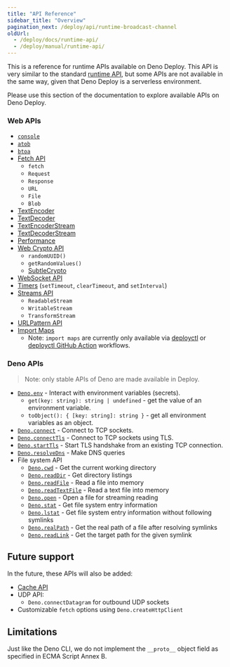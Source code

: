 ```yaml
---
title: "API Reference"
sidebar_title: "Overview"
pagination_next: /deploy/api/runtime-broadcast-channel
oldUrl:
  - /deploy/docs/runtime-api/
  - /deploy/manual/runtime-api/
---
```


This is a reference for runtime APIs available on Deno Deploy. This API is very
similar to the standard [runtime API](/runtime/manual/runtime), but some APIs
are not available in the same way, given that Deno Deploy is a serverless
environment.

Please use this section of the documentation to explore available APIs on Deno
Deploy.

### Web APIs

- [`console`](https://developer.mozilla.org/en-US/docs/Web/API/console)
- [`atob`](https://developer.mozilla.org/en-US/docs/Web/API/WindowOrWorkerGlobalScope/atob)
- [`btoa`](https://developer.mozilla.org/en-US/docs/Web/API/WindowOrWorkerGlobalScope/btoa)
- [Fetch API](https://developer.mozilla.org/en-US/docs/Web/API/Fetch_API)
  - `fetch`
  - `Request`
  - `Response`
  - `URL`
  - `File`
  - `Blob`
- [TextEncoder](https://developer.mozilla.org/en-US/docs/Web/API/TextEncoder)
- [TextDecoder](https://developer.mozilla.org/en-US/docs/Web/API/TextDecoder)
- [TextEncoderStream](https://developer.mozilla.org/en-US/docs/Web/API/TextEncoderStream)
- [TextDecoderStream](https://developer.mozilla.org/en-US/docs/Web/API/TextDecoderStream)
- [Performance](https://developer.mozilla.org/en-US/docs/Web/API/Performance)
- [Web Crypto API](https://developer.mozilla.org/en-US/docs/Web/API/Crypto)
  - `randomUUID()`
  - `getRandomValues()`
  - [SubtleCrypto](https://developer.mozilla.org/en-US/docs/Web/API/SubtleCrypto)
- [WebSocket API](https://developer.mozilla.org/en-US/docs/Web/API/WebSocket)
- [Timers](https://developer.mozilla.org/en-US/docs/Web/API/WindowOrWorkerGlobalScope/setTimeout)
  (`setTimeout`, `clearTimeout`, and `setInterval`)
- [Streams API](https://developer.mozilla.org/en-US/docs/Web/API/Streams_API)
  - `ReadableStream`
  - `WritableStream`
  - `TransformStream`
- [URLPattern API](https://developer.mozilla.org/en-US/docs/Web/API/URLPattern)
- [Import Maps](https://docs.deno.com/runtime/manual/basics/import_maps/)
  - Note: `import maps` are currently only available via
    [deployctl](https://github.com/denoland/deployctl) or
    [deployctl GitHub Action](https://github.com/denoland/deployctl/blob/main/action/README.md)
    workflows.

### Deno APIs

> Note: only stable APIs of Deno are made available in Deploy.

- [`Deno.env`](https://docs.deno.com/api/deno/~/Deno.env) - Interact with
  environment variables (secrets).
  - `get(key: string): string | undefined` - get the value of an environment
    variable.
  - `toObject(): { [key: string]: string }` - get all environment variables as
    an object.
- [`Deno.connect`](https://docs.deno.com/api/deno/~/Deno.connect) - Connect to
  TCP sockets.
- [`Deno.connectTls`](https://docs.deno.com/api/deno/~/Deno.connectTls) -
  Connect to TCP sockets using TLS.
- [`Deno.startTls`](https://docs.deno.com/api/deno/~/Deno.startTls) - Start TLS
  handshake from an existing TCP connection.
- [`Deno.resolveDns`](https://docs.deno.com/api/deno/~/Deno.resolveDns) - Make
  DNS queries
- File system API
  - [`Deno.cwd`](https://docs.deno.com/api/deno/~/Deno.cwd) - Get the current
    working directory
  - [`Deno.readDir`](https://docs.deno.com/api/deno/~/Deno.readDir) - Get
    directory listings
  - [`Deno.readFile`](https://docs.deno.com/api/deno/~/Deno.readFile) - Read a
    file into memory
  - [`Deno.readTextFile`](https://docs.deno.com/api/deno/~/Deno.readTextFile) -
    Read a text file into memory
  - [`Deno.open`](https://docs.deno.com/api/deno/~/Deno.open) - Open a file for
    streaming reading
  - [`Deno.stat`](https://docs.deno.com/api/deno/~/Deno.stat) - Get file system
    entry information
  - [`Deno.lstat`](https://docs.deno.com/api/deno/~/Deno.lstat) - Get file
    system entry information without following symlinks
  - [`Deno.realPath`](https://docs.deno.com/api/deno/~/Deno.realPath) - Get the
    real path of a file after resolving symlinks
  - [`Deno.readLink`](https://docs.deno.com/api/deno/~/Deno.readLink) - Get the
    target path for the given symlink

## Future support

In the future, these APIs will also be added:

- [Cache API](https://developer.mozilla.org/en-US/docs/Web/API/Cache)
- UDP API:
  - `Deno.connectDatagram` for outbound UDP sockets
- Customizable `fetch` options using `Deno.createHttpClient`

## Limitations

Just like the Deno CLI, we do not implement the `__proto__` object field as
specified in ECMA Script Annex B.
